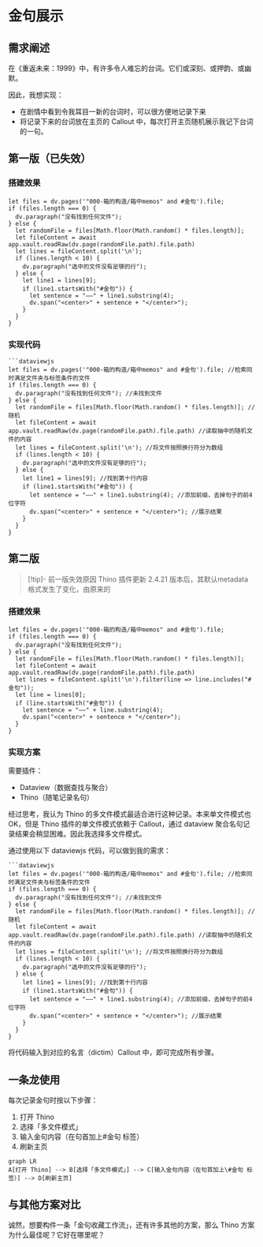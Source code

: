 # 金句展示

## 需求阐述

在《重返未来：1999》中，有许多令人难忘的台词。它们或深刻、或押韵、或幽默。

因此，我想实现：

- 在剧情中看到令我耳目一新的台词时，可以很方便地记录下来
- 将记录下来的台词放在主页的 Callout 中，每次打开主页随机展示我记下台词的一句。

## 第一版（已失效）

### 搭建效果

```dataviewjs
let files = dv.pages('"000-箱的构造/箱中memos" and #金句').file;
if (files.length === 0) {
  dv.paragraph("没有找到任何文件");
} else {
  let randomFile = files[Math.floor(Math.random() * files.length)];
  let fileContent = await app.vault.readRaw(dv.page(randomFile.path).file.path)
  let lines = fileContent.split('\n');
  if (lines.length < 10) {
    dv.paragraph("选中的文件没有足够的行");
  } else {
    let line1 = lines[9];
    if (line1.startsWith("#金句")) {
      let sentence = "——" + line1.substring(4);
      dv.span("<center>" + sentence + "</center>");
    }
  }
}
```

### 实现代码

````
```dataviewjs
let files = dv.pages('"000-箱的构造/箱中memos" and #金句').file; //检索同时满足文件夹与标签条件的文件
if (files.length === 0) {
  dv.paragraph("没有找到任何文件"); //未找到文件
} else {
  let randomFile = files[Math.floor(Math.random() * files.length)]; //随机
  let fileContent = await app.vault.readRaw(dv.page(randomFile.path).file.path) //读取抽中的随机文件的内容
  let lines = fileContent.split('\n'); //将文件按照换行符分为数组
  if (lines.length < 10) {
    dv.paragraph("选中的文件没有足够的行");
  } else {
    let line1 = lines[9]; //找到第十行内容
    if (line1.startsWith("#金句")) {
      let sentence = "——" + line1.substring(4); //添加前缀，去掉句子的前4位字符
      dv.span("<center>" + sentence + "</center>"); //展示结果
    }
  }
}
````

## 第二版

> [!tip]- 前一版失效原因
> Thino 插件更新 2.4.21 版本后，其默认metadata 格式发生了变化，由原来的

### 搭建效果

```dataviewjs
let files = dv.pages('"000-箱的构造/箱中memos" and #金句').file;
if (files.length === 0) {
  dv.paragraph("没有找到任何文件");
} else {
  let randomFile = files[Math.floor(Math.random() * files.length)];
  let fileContent = await app.vault.readRaw(dv.page(randomFile.path).file.path)
  let lines = fileContent.split('\n').filter(line => line.includes("#金句"));
  let line = lines[0];
  if (line.startsWith("#金句")) {
    let sentence = "——" + line.substring(4);
    dv.span("<center>" + sentence + "</center>");
  }
}
```


### 实现方案

需要插件：

- Dataview（数据查找与聚合）
- Thino（随笔记录名句）

经过思考，我认为 Thino 的多文件模式最适合进行这种记录。本来单文件模式也 OK，但是 Thino 插件的单文件模式依赖于 Callout，通过 dataview 聚合名句记录结果会稍显困难。因此我选择多文件模式。

通过使用以下 dataviewjs 代码，可以做到我的需求：

````
```dataviewjs
let files = dv.pages('"000-箱的构造/箱中memos" and #金句').file; //检索同时满足文件夹与标签条件的文件
if (files.length === 0) {
  dv.paragraph("没有找到任何文件"); //未找到文件
} else {
  let randomFile = files[Math.floor(Math.random() * files.length)]; //随机
  let fileContent = await app.vault.readRaw(dv.page(randomFile.path).file.path) //读取抽中的随机文件的内容
  let lines = fileContent.split('\n'); //将文件按照换行符分为数组
  if (lines.length < 10) {
    dv.paragraph("选中的文件没有足够的行");
  } else {
    let line1 = lines[9]; //找到第十行内容
    if (line1.startsWith("#金句")) {
      let sentence = "——" + line1.substring(4); //添加前缀，去掉句子的前4位字符
      dv.span("<center>" + sentence + "</center>"); //展示结果
    }
  }
}
````

将代码输入到对应的名言（dictim）Callout 中，即可完成所有步骤。

## 一条龙使用

每次记录金句时按以下步骤：

1. 打开 Thino
2. 选择「多文件模式」
3. 输入金句内容（在句首加上\#金句 标签）
4. 刷新主页

```mermaid
graph LR
A[打开 Thino] --> B[选择「多文件模式」] --> C[输入金句内容（在句首加上\#金句 标签）] --> D[刷新主页]
```

## 与其他方案对比

诚然，想要构件一条「金句收藏工作流」，还有许多其他的方案，那么 Thino 方案为什么最佳呢？它好在哪里呢？

